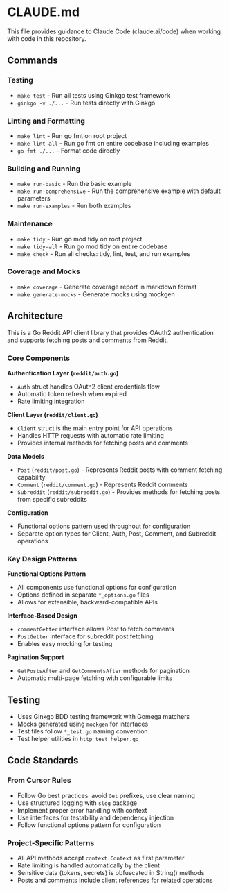 # CLAUDE.md

This file provides guidance to Claude Code (claude.ai/code) when working with code in this repository.

## Commands

### Testing
- `make test` - Run all tests using Ginkgo test framework
- `ginkgo -v ./...` - Run tests directly with Ginkgo

### Linting and Formatting
- `make lint` - Run go fmt on root project 
- `make lint-all` - Run go fmt on entire codebase including examples
- `go fmt ./...` - Format code directly

### Building and Running
- `make run-basic` - Run the basic example
- `make run-comprehensive` - Run the comprehensive example with default parameters
- `make run-examples` - Run both examples

### Maintenance
- `make tidy` - Run go mod tidy on root project
- `make tidy-all` - Run go mod tidy on entire codebase
- `make check` - Run all checks: tidy, lint, test, and run examples

### Coverage and Mocks
- `make coverage` - Generate coverage report in markdown format
- `make generate-mocks` - Generate mocks using mockgen

## Architecture

This is a Go Reddit API client library that provides OAuth2 authentication and supports fetching posts and comments from Reddit.

### Core Components

**Authentication Layer (`reddit/auth.go`)**
- `Auth` struct handles OAuth2 client credentials flow
- Automatic token refresh when expired
- Rate limiting integration

**Client Layer (`reddit/client.go`)**
- `Client` struct is the main entry point for API operations
- Handles HTTP requests with automatic rate limiting
- Provides internal methods for fetching posts and comments

**Data Models**
- `Post` (`reddit/post.go`) - Represents Reddit posts with comment fetching capability
- `Comment` (`reddit/comment.go`) - Represents Reddit comments 
- `Subreddit` (`reddit/subreddit.go`) - Provides methods for fetching posts from specific subreddits

**Configuration**
- Functional options pattern used throughout for configuration
- Separate option types for Client, Auth, Post, Comment, and Subreddit operations

### Key Design Patterns

**Functional Options Pattern**
- All components use functional options for configuration
- Options defined in separate `*_options.go` files
- Allows for extensible, backward-compatible APIs

**Interface-Based Design**
- `commentGetter` interface allows Post to fetch comments
- `PostGetter` interface for subreddit post fetching 
- Enables easy mocking for testing

**Pagination Support**
- `GetPostsAfter` and `GetCommentsAfter` methods for pagination
- Automatic multi-page fetching with configurable limits

## Testing

- Uses Ginkgo BDD testing framework with Gomega matchers
- Mocks generated using `mockgen` for interfaces
- Test files follow `*_test.go` naming convention
- Test helper utilities in `http_test_helper.go`

## Code Standards

### From Cursor Rules
- Follow Go best practices: avoid `Get` prefixes, use clear naming
- Use structured logging with `slog` package
- Implement proper error handling with context
- Use interfaces for testability and dependency injection
- Follow functional options pattern for configuration

### Project-Specific Patterns
- All API methods accept `context.Context` as first parameter
- Rate limiting is handled automatically by the client
- Sensitive data (tokens, secrets) is obfuscated in String() methods
- Posts and comments include client references for related operations
